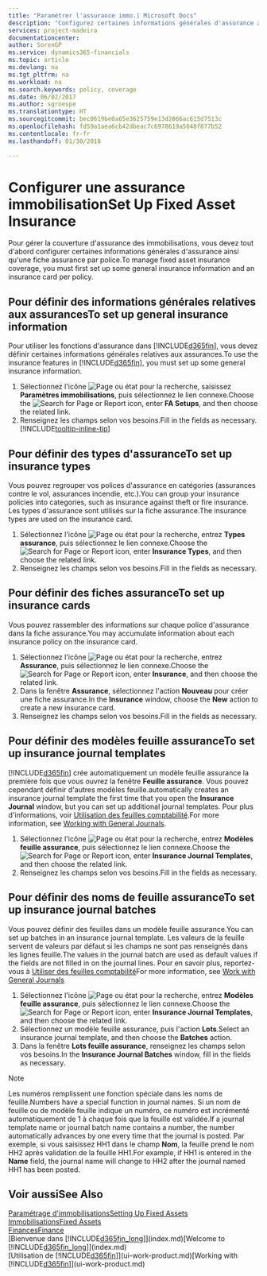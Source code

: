 ```yaml
---
title: "Paramétrer l'assurance immo.| Microsoft Docs"
description: "Configurez certaines informations générales d'assurance ainsi qu'une fiche assurance par police pour gérer la couverture d'assurance des immobilisations."
services: project-madeira
documentationcenter: 
author: SorenGP
ms.service: dynamics365-financials
ms.topic: article
ms.devlang: na
ms.tgt_pltfrm: na
ms.workload: na
ms.search.keywords: policy, coverage
ms.date: 06/02/2017
ms.author: sgroespe
ms.translationtype: HT
ms.sourcegitcommit: bec0619be0a65e3625759e13d2866ac615d7513c
ms.openlocfilehash: fd59a1aea6cb42dbeac7c6978619a5648f877b52
ms.contentlocale: fr-fr
ms.lasthandoff: 01/30/2018

---
```

# <a name="set-up-fixed-asset-insurance"></a><span data-ttu-id="a35e1-103">Configurer une assurance immobilisation</span><span class="sxs-lookup"><span data-stu-id="a35e1-103">Set Up Fixed Asset Insurance</span></span>
<span data-ttu-id="a35e1-104">Pour gérer la couverture d'assurance des immobilisations, vous devez tout d'abord configurer certaines informations générales d'assurance ainsi qu'une fiche assurance par police.</span><span class="sxs-lookup"><span data-stu-id="a35e1-104">To manage fixed asset insurance coverage, you must first set up some general insurance information and an insurance card per policy.</span></span>

## <a name="to-set-up-general-insurance-information"></a><span data-ttu-id="a35e1-105">Pour définir des informations générales relatives aux assurances</span><span class="sxs-lookup"><span data-stu-id="a35e1-105">To set up general insurance information</span></span>
<span data-ttu-id="a35e1-106">Pour utiliser les fonctions d'assurance dans [!INCLUDE[d365fin](includes/d365fin_md.md)], vous devez définir certaines informations générales relatives aux assurances.</span><span class="sxs-lookup"><span data-stu-id="a35e1-106">To use the insurance features in [!INCLUDE[d365fin](includes/d365fin_md.md)], you must set up some general insurance information.</span></span>  

1. <span data-ttu-id="a35e1-107">Sélectionnez l'icône ![Page ou état pour la recherche](media/ui-search/search_small.png "icône Page ou état pour la recherche"), saisissez **Paramètres immobilisations**, puis sélectionnez le lien connexe.</span><span class="sxs-lookup"><span data-stu-id="a35e1-107">Choose the ![Search for Page or Report](media/ui-search/search_small.png "Search for Page or Report icon") icon, enter **FA Setups**, and then choose the related link.</span></span>  
2. <span data-ttu-id="a35e1-108">Renseignez les champs selon vos besoins.</span><span class="sxs-lookup"><span data-stu-id="a35e1-108">Fill in the fields as necessary.</span></span> [!INCLUDE[tooltip-inline-tip](includes/tooltip-inline-tip_md.md)]  

## <a name="to-set-up-insurance-types"></a><span data-ttu-id="a35e1-109">Pour définir des types d'assurance</span><span class="sxs-lookup"><span data-stu-id="a35e1-109">To set up insurance types</span></span>
<span data-ttu-id="a35e1-110">Vous pouvez regrouper vos polices d'assurance en catégories (assurances contre le vol, assurances incendie, etc.).</span><span class="sxs-lookup"><span data-stu-id="a35e1-110">You can group your insurance policies into categories, such as insurance against theft or fire insurance.</span></span> <span data-ttu-id="a35e1-111">Les types d'assurance sont utilisés sur la fiche assurance.</span><span class="sxs-lookup"><span data-stu-id="a35e1-111">The insurance types are used on the insurance card.</span></span>

1. <span data-ttu-id="a35e1-112">Sélectionnez l'icône ![Page ou état pour la recherche](media/ui-search/search_small.png "icône Page ou état pour la recherche"), entrez **Types assurance**, puis sélectionnez le lien connexe.</span><span class="sxs-lookup"><span data-stu-id="a35e1-112">Choose the ![Search for Page or Report](media/ui-search/search_small.png "Search for Page or Report icon") icon, enter **Insurance Types**, and then choose the related link.</span></span>  
2. <span data-ttu-id="a35e1-113">Renseignez les champs selon vos besoins.</span><span class="sxs-lookup"><span data-stu-id="a35e1-113">Fill in the fields as necessary.</span></span>

## <a name="to-set-up-insurance-cards"></a><span data-ttu-id="a35e1-114">Pour définir des fiches assurance</span><span class="sxs-lookup"><span data-stu-id="a35e1-114">To set up insurance cards</span></span>
<span data-ttu-id="a35e1-115">Vous pouvez rassembler des informations sur chaque police d'assurance dans la fiche assurance.</span><span class="sxs-lookup"><span data-stu-id="a35e1-115">You may accumulate information about each insurance policy on the insurance card.</span></span>  

1. <span data-ttu-id="a35e1-116">Sélectionnez l'icône ![Page ou état pour la recherche](media/ui-search/search_small.png "Page ou état pour la recherche"), entrez **Assurance**, puis sélectionnez le lien connexe.</span><span class="sxs-lookup"><span data-stu-id="a35e1-116">Choose the ![Search for Page or Report](media/ui-search/search_small.png "Search for Page or Report icon") icon, enter **Insurance**, and then choose the related link.</span></span>  
2. <span data-ttu-id="a35e1-117">Dans la fenêtre **Assurance**, sélectionnez l'action **Nouveau** pour créer une fiche assurance.</span><span class="sxs-lookup"><span data-stu-id="a35e1-117">In the **Insurance** window, choose the **New** action to create a  new insurance card.</span></span>  
3. <span data-ttu-id="a35e1-118">Renseignez les champs selon vos besoins.</span><span class="sxs-lookup"><span data-stu-id="a35e1-118">Fill in the fields as necessary.</span></span>

## <a name="to-set-up-insurance-journal-templates"></a><span data-ttu-id="a35e1-119">Pour définir des modèles feuille assurance</span><span class="sxs-lookup"><span data-stu-id="a35e1-119">To set up insurance journal templates</span></span>
[!INCLUDE[d365fin](includes/d365fin_md.md)] <span data-ttu-id="a35e1-120">crée automatiquement un modèle feuille assurance la première fois que vous ouvrez la fenêtre **Feuille assurance**. Vous pouvez cependant définir d'autres modèles feuille.</span><span class="sxs-lookup"><span data-stu-id="a35e1-120">automatically creates an insurance journal template the first time that you open the **Insurance Journal** window, but you can set up additional journal templates.</span></span> <span data-ttu-id="a35e1-121">Pour plus d'informations, voir [Utilisation des feuilles comptabilité](ui-work-general-journals.md).</span><span class="sxs-lookup"><span data-stu-id="a35e1-121">For more information, see [Working with General Journals](ui-work-general-journals.md).</span></span>  

1. <span data-ttu-id="a35e1-122">Sélectionnez l'icône ![Page ou état pour la recherche](media/ui-search/search_small.png "icône Page ou état pour la recherche"), entrez **Modèles feuille assurance**, puis sélectionnez le lien connexe.</span><span class="sxs-lookup"><span data-stu-id="a35e1-122">Choose the ![Search for Page or Report](media/ui-search/search_small.png "Search for Page or Report icon") icon, enter **Insurance Journal Templates**, and then choose the related link.</span></span>  
2. <span data-ttu-id="a35e1-123">Renseignez les champs selon vos besoins.</span><span class="sxs-lookup"><span data-stu-id="a35e1-123">Fill in the fields as necessary.</span></span>

## <a name="to-set-up-insurance-journal-batches"></a><span data-ttu-id="a35e1-124">Pour définir des noms de feuille assurance</span><span class="sxs-lookup"><span data-stu-id="a35e1-124">To set up insurance journal batches</span></span>
<span data-ttu-id="a35e1-125">Vous pouvez définir des feuilles dans un modèle feuille assurance.</span><span class="sxs-lookup"><span data-stu-id="a35e1-125">You can set up batches in an insurance journal template.</span></span> <span data-ttu-id="a35e1-126">Les valeurs de la feuille servent de valeurs par défaut si les champs ne sont pas renseignés dans les lignes feuille.</span><span class="sxs-lookup"><span data-stu-id="a35e1-126">The values in the journal batch are used as default values if the fields are not filled in on the journal lines.</span></span> <span data-ttu-id="a35e1-127">Pour en savoir plus, reportez-vous à [Utiliser des feuilles comptabilité](ui-work-general-journals.md)</span><span class="sxs-lookup"><span data-stu-id="a35e1-127">For more information, see [Work with General Journals](ui-work-general-journals.md)</span></span>  

1. <span data-ttu-id="a35e1-128">Sélectionnez l'icône ![Page ou état pour la recherche](media/ui-search/search_small.png "icône Page ou état pour la recherche"), entrez **Modèles feuille assurance**, puis sélectionnez le lien connexe.</span><span class="sxs-lookup"><span data-stu-id="a35e1-128">Choose the ![Search for Page or Report](media/ui-search/search_small.png "Search for Page or Report icon") icon, enter **Insurance Journal Templates**, and then choose the related link.</span></span>  
2. <span data-ttu-id="a35e1-129">Sélectionnez un modèle feuille assurance, puis l'action **Lots**.</span><span class="sxs-lookup"><span data-stu-id="a35e1-129">Select an insurance journal template, and then choose the **Batches** action.</span></span>
3. <span data-ttu-id="a35e1-130">Dans la fenêtre **Lots feuille assurance**, renseignez les champs selon vos besoins.</span><span class="sxs-lookup"><span data-stu-id="a35e1-130">In the **Insurance Journal Batches** window, fill in the fields as necessary.</span></span>

> [!NOTE]  
>   <span data-ttu-id="a35e1-131">Les numéros remplissent une fonction spéciale dans les noms de feuille.</span><span class="sxs-lookup"><span data-stu-id="a35e1-131">Numbers have a special function in journal names.</span></span> <span data-ttu-id="a35e1-132">Si un nom de feuille ou de modèle feuille indique un numéro, ce numéro est incrémenté automatiquement de 1 à chaque fois que la feuille est validée.</span><span class="sxs-lookup"><span data-stu-id="a35e1-132">If a journal template name or journal batch name contains a number, the number automatically advances by one every time that the journal is posted.</span></span> <span data-ttu-id="a35e1-133">Par exemple, si vous saisissez HH1 dans le champ **Nom**, la feuille prend le nom HH2 après validation de la feuille HH1.</span><span class="sxs-lookup"><span data-stu-id="a35e1-133">For example, if HH1 is entered in the **Name** field, the journal name will change to HH2 after the journal named HH1 has been posted.</span></span>

## <a name="see-also"></a><span data-ttu-id="a35e1-134">Voir aussi</span><span class="sxs-lookup"><span data-stu-id="a35e1-134">See Also</span></span>
[<span data-ttu-id="a35e1-135">Paramétrage d'immobilisations</span><span class="sxs-lookup"><span data-stu-id="a35e1-135">Setting Up Fixed Assets</span></span>](fa-setup.md)  
[<span data-ttu-id="a35e1-136">Immobilisations</span><span class="sxs-lookup"><span data-stu-id="a35e1-136">Fixed Assets</span></span>](fa-manage.md)  
[<span data-ttu-id="a35e1-137">Finances</span><span class="sxs-lookup"><span data-stu-id="a35e1-137">Finance</span></span>](finance.md)  
<span data-ttu-id="a35e1-138">[Bienvenue dans [!INCLUDE[d365fin_long](includes/d365fin_long_md.md)]](index.md)</span><span class="sxs-lookup"><span data-stu-id="a35e1-138">[Welcome to [!INCLUDE[d365fin_long](includes/d365fin_long_md.md)]](index.md)</span></span>  
<span data-ttu-id="a35e1-139">[Utilisation de [!INCLUDE[d365fin](includes/d365fin_md.md)]](ui-work-product.md)</span><span class="sxs-lookup"><span data-stu-id="a35e1-139">[Working with [!INCLUDE[d365fin](includes/d365fin_md.md)]](ui-work-product.md)</span></span>

